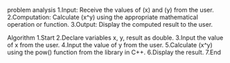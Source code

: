 problem analysis
1.Input: Receive the values of (x) and (y) from the user.
2.Computation: Calculate (x^y) using the appropriate mathematical operation or function.
3.Output: Display the computed result to the user.

Algorithm
1.Start
2.Declare variables x, y, result as double.
3.Input the value of x from the user.
4.Input the value of y from the user.
5.Calculate (x^y) using the pow() function from the <cmath> library in C++.
6.Display the result.
7.End
